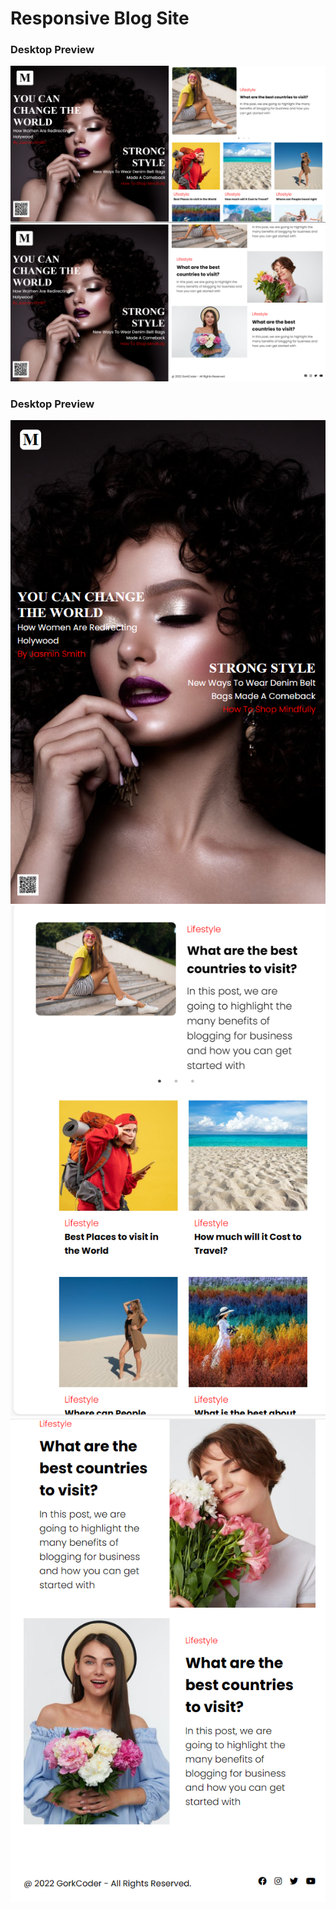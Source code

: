 # Responsive Blog Site

<div style={{display:'flex',flex-direction:'column',gap:'30px'}}>
  <h3>Desktop Preview</h3>
  <img src='Review_Images/Desktop1.PNG' />
  <img src='Review_Images/Desktop2.PNG' />
</div>
<div style={{display:'flex',margin-top:'40px',flex-direction:'column',gap:'30px'}}>
  <h3>Desktop Preview</h3>
  <img src='Review_Images/Mobile1.PNG' />
  <img src='Review_Images/Mobile2.PNG' />
  <img src='Review_Images/Mobile3.PNG' />
</div>

